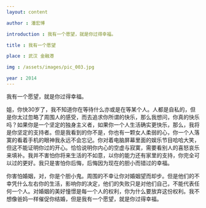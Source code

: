 ```yaml
---
layout: content

author : 潘宏博

introduction : 我有一个愿望，就是你过得幸福。

title : 我有一个愿望

place : 武汉 金融港

img : /assets/images/pic_003.jpg

year : 2014
---
```


我有一个愿望，就是你过得幸福。  

姐，你快30岁了，我不知道你在等待什么亦或是在等某个人。人都是自私的，但是你太过忽略了周围人的感受，而去追求你所谓的快乐，那么我想问，你真的快乐吗？如果你是一个坚定的独身主义者，如果你一个人生活确实更快乐，那么，我将是你坚定的支持者。但是我看到的你不是，你也有一颗女人柔弱的心，你一个人落寞的看着手机的眼神我永远不会忘记。你对着电脑屏幕里面的娱乐节目哈哈大笑，但这不能证明你过的开心。恰恰说明你内心的空虚与寂寞，需要看别人的喜怒哀乐来填补。我并不害怕你将来生活的不如意，以你的能力还有家里的支持，你完全可以过的更好。我只是害怕你后悔，后悔因为现在的胆小而错过的幸福。  

你害怕婚姻，对，你是个胆小鬼。周围的不幸让你对婚姻望而却步。但是他们的不幸凭什么左右你的生活，影响你的决定，他们的失败只是对他们自己，不能代表任何一个人。对婚姻的美好憧憬是每一个人的权利，你为什么要放弃这份权利。我不想像爸妈一样催促你结婚，但是我有一个愿望，就是你过得幸福。

